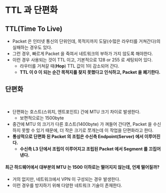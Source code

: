 # TTL 과 단편화

## TTL(Time To Live)

* Packet 은 인터넷 통신의 단위인데, 목적지까지 도달(수많은 라우터를 거쳐간다)의 실패하는 경우도 있다.
* 그런 경우, 빠르게 Packet 을 죽여서 네트워크의 부하가 가지 않도록 해야한다.
* 이런 경우 사용되는 것이 TTL 이고, 기본적으로 128 or 255 로 세팅되어 있다.
  * 라우터를 거쳐갈 때(**Hop**) TTL 값이 1이 감소되어 간다.
  * **TTL 이 0 이 되는 순간 목적지를 찾지 못했다고 인식하고, Packet 을 폐기한다.**

## 단편화

<figure><img src="../../../../../.gitbook/assets/스크린샷 2024-01-06 10.45.01.png" alt=""><figcaption></figcaption></figure>

* 단편화는 호스트(스위치, 엔트포인트) 간에 MTU 크기 차이로 발생한다.
  * 보편적으로는 1500byte
* 중간에 MTU 의 크기가 다른 호스트(1400byte) 가 껴들어 간다면, Packet 을 수신하지 못할 수 있기 때문에, 더 작은 크기로 쪼개는데 이 작업을 단편화라고 한다.
* **통상적으로 단편화 된 Packet 의 조립은 수신측 Endpoint(Server) 에서 이루어진다.**
  * **수신측 L3 단에서 조립이 이루어지고 조립된 Packet 에서 Segment 를 끄집어낸다.**

#### **최근 하드웨어에서 대부분의 MTU 는 1500 이하로는 떨어지지 않는데, 언제 떨어질까?**

* 거의 없지만, 네트워크에서 VPN 이 구성되는 경우 발생한다.
* 이런 경우를 방지하기 위해 다양한 네트워크 기술이 존재한다.
